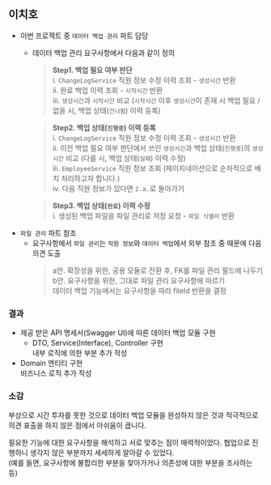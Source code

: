 ## 이치호
- 이번 프로젝트 중 `데이터 백업 관리` 파트 담당
  - 데이터 백업 관리 요구사항에서 다음과 같이 정의
    > **Step1. 백업 필요 여부 판단**  
      i. `ChangeLogService` 직원 정보 수정 이력 조회 - `생성시간` 반환   
      ii. 완료 백업 이력 조회 - `시작시간` 반환   
      iii. `생성시간`과 `시작시간` 비교 (`시작시간` 이후 `생성시간`이 존재 시 백업 필요 / 없을 시, 백업 상태(`건너뜀`) 이력 등록)

    > **Step2. 백업 상태(`진행중`) 이력 등록**   
      i. `ChangeLogService` 직원 정보 수정 이력 조회 - `생성시간` 반환   
      ii. 이전 백업 필요 여부 판단에서 쓰인 `생성시간`과 백업 상태(`진행중`)의 `생성시간` 비교 (다를 시, 백업 상태(`실패`) 이력 수정)   
      iii. `EmployeeService` 직원 정보 조회 (페이지네이션으로 순차적으로 배치 처리하고자 합니다.)   
      iv. 다음 직원 정보가 있다면 `2.a.`로 돌아가기   

    > **Step3. 백업 상태(`완료`) 이력 수정**  
      i. 생성된 백업 파일을 파일 관리로 저장 요청 - `파일 식별자` 반환   
- `파일 관리` 파트 참조
  - 요구사항에서 `파일 관리`는 `직원 정보`와 `데이터 백업`에서 외부 참조 중 때문에 다음 의견 도출
    > a안. 확장성을 위한, 공용 모듈로 전환 후, FK를 파일 관리 필드에 나두기  
      b안. 요구사항을 위한, 그대로 파일 관리 요구사항에 따르기  
    > 데이터 백업 기능에서는 요구사항을 따라 fileId 반환을 결정
### 결과
  - 제공 받은 API 명세서(Swagger UI)에 따른 데이터 백업 모듈 구현
    - DTO, Service(Interface), Controller 구현  
    내부 로직에 의한 부분 추가 작성
  - Domain 엔티티 구현  
  비즈니스 로직 추가 작성

### 소감
부상으로 시간 투자를 못한 것으로 데이터 백업 모듈을 완성하지 않은 것과 적극적으로 의견 표출을 하지 않은 점에서 아쉬움이 큽니다.

필요한 기능에 대한 요구사항을 해석하고 서로 맞추는 점이 매력적이었다.
협업으로 진행하니 생각지 않은 부분까지 세세하게 알아갈 수 있었다.  
(예를 들면, 요구사항에 불합리한 부분을 찾아가거나 의존성에 대한 부분을 조사하는 등)

